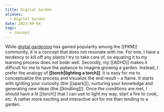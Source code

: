 ```yaml
---
title: Digital Garden
aliases:
  - Digital Garden
date: 2023-09-04
tags:
  - concept
---
```


While [digital gardening](https://nesslabs.com/mind-garden) has gained popularity among the [[PKM]] community, it is a concept that does not resonate with me. For one, I have a tendency to kill off any plants I try to take care of, so equating it to my learning process does not bode well. Secondly, my [[ADHD]] makes it difficult for me to have the patience to imagine growing a garden. Instead, I prefer the analogy of **[[torch|lighting a torch]]**. It is easy for me to conceptualize the process and visualize the end result – a flame. It starts with igniting your curiosity (the [[spark]]), nurturing your knowledge and generating new ideas (the [[kindling]]). Once the conditions are met, I should have a lit [[torch]] that I can use to light my way, start a fire to cook, etc. A rather more exciting and interactive act for me than tending to a garden. 